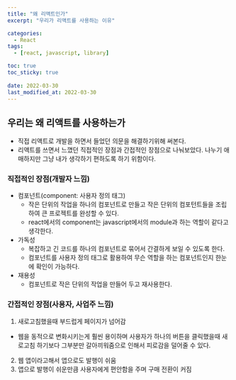```yaml
---
title: "왜 리액트인가"
excerpt: "우리가 리액트를 사용하는 이유"

categories:
  - React
tags:
  - [react, javascript, library]

toc: true
toc_sticky: true
 
date: 2022-03-30
last_modified_at: 2022-03-30
---
```


## 우리는 왜 리액트를 사용하는가
- 직접 리액트로 개발을 하면서 들었던 의문을 해결하기위해 써본다.
- 리액트를 쓰면서 느꼈던 직접적인 장점과 간접적인 장점으로 나눠보았다.
  나누기 애매하지만 그냥 내가 생각하기 편하도록 하기 위함이다.

### 직접적인 장점(개발자 느낌)
- 컴포넌트(component: 사용자 정의 태그)
  - 작은 단위의 작업을 하나의 컴포넌트로 만들고 작은 단위의 컴포턴트들을 조립하여 큰 프로젝트를 완성할 수 있다.
  - react에서의 component는 javascript에서의 module과 하는 역할이 같다고 생각한다.
- 가독성
  - 복잡하고 긴 코드를 하나의 컴포넌트로 묶어서 간결하게 보일 수 있도록 한다.
  - 컴포넌트를 사용자 정의 태그로 활용하여 무슨 역할을 하는 컴포넌트인지 한눈에 확인이 가능하다.
- 재용성
  - 컴포넌트로 작은 단위의 작업을 만들어 두고 재사용한다.

### 간접적인 장점(사용자, 사업주 느낌)
1. 새로고침했을때 부드럽게 페이지가 넘어감
  - 웹을 동적으로 변화시키는게 훨씬 용이하며 사용자가 하나의 버튼을 클릭했을때 새로고침 하기보다 그부분만 갈아끼워줌으로 인해서 피로감을 덜어줄 수 있다.
2. 웹 앱이라고해서 앱으로도 발행이 쉬움
3. 앱으로 발행이 쉬운만큼 사용자에게 편안함을 주며 구매 전환이 커짐

